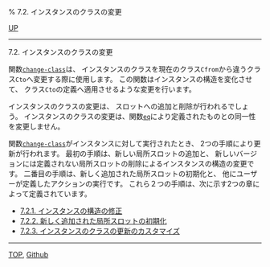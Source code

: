 % 7.2. インスタンスのクラスの変更

[UP](7.html)  

---

7.2. インスタンスのクラスの変更


関数[`change-class`](7.7.change-class.html)は、
インスタンスのクラスを現在のクラス`Cfrom`から違うクラス`Cto`へ変更する際に使用します。
この関数はインスタンスの構造を変化させて、
クラス`Cto`の定義へ適用させるような変更を行います。

インスタンスのクラスの変更は、
スロットへの追加と削除が行われるでしょう。
インスタンスのクラスの変更は、関数[`eq`](5.3.eq.html)により定義されたものとの同一性を変更しません。

関数[`change-class`](7.7.change-class.html)がインスタンスに対して実行されたとき、
2つの手順により更新が行われます。
最初の手順は、新しい局所スロットの追加と、
新しいバージョンには定義されない局所スロットの削除によるインスタンスの構造の変更です。
二番目の手順は、新しく追加された局所スロットの初期化と、
他にユーザーが定義したアクションの実行です。
これら２つの手順は、次に示す2つの章によって定義されています。

- [7.2.1. インスタンスの構造の修正](7.2.1.html)
- [7.2.2. 新しく追加された局所スロットの初期化](7.2.2.html)
- [7.2.3. インスタンスのクラスの更新のカスタマイズ](7.2.3.html)


---
[TOP](index.html),  [Github](https://github.com/nptcl/npt-japanese)

